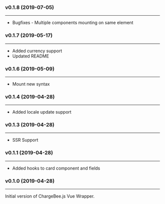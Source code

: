 ### v0.1.8 (2019-07-05)
* * *
* Bugfixes - Multiple components mounting on same element

### v0.1.7 (2019-05-17)
* * *
* Added currency support
* Updated README

### v0.1.6 (2019-05-09)
* * *
* Mount new syntax

### v0.1.4 (2019-04-28)
* * *
* Added locale update support

### v0.1.3 (2019-04-28)
* * *
* SSR Support

### v0.1.1  (2019-04-28)
* * *
* Added hooks to card component and fields

### v0.1.0  (2019-04-28)
* * *
Initial version of ChargeBee.js Vue Wrapper.
